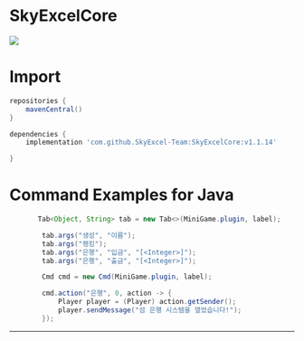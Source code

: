 # SkyExcelCore
![](https://bstats.org/signatures/bukkit/SkyExcelCore.svg)

# Import 

```gradle
repositories {
    mavenCentral()
}

dependencies {
    implementation 'com.github.SkyExcel-Team:SkyExcelCore:v1.1.14'

}
```
 

# Command Examples for Java

```java
       Tab<Object, String> tab = new Tab<>(MiniGame.plugin, label);

        tab.args("생성", "이름");
        tab.args("랭킹");
        tab.args("은행", "입금", "[<Integer>]");
        tab.args("은행", "출금", "[<Integer>]");

        Cmd cmd = new Cmd(MiniGame.plugin, label);

        cmd.action("은행", 0, action -> {
            Player player = (Player) action.getSender();
            player.sendMessage("섬 은행 시스템을 열었습니다!");
        });

```
 

---
